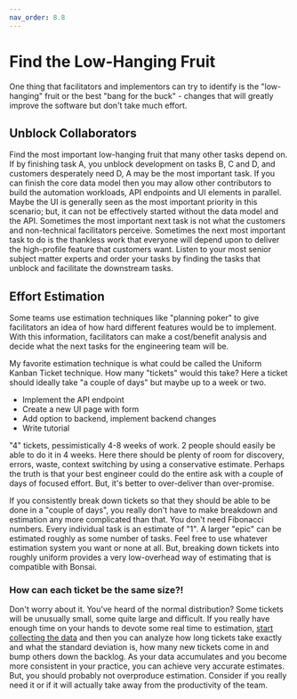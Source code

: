 ```yaml
---
nav_order: 8.8
---
```


# Find the Low-Hanging Fruit

One thing that facilitators and implementors can try to identify is
the "low-hanging" fruit or the best "bang for the buck" - changes that will
greatly improve the software but don't take much effort.

## Unblock Collaborators

Find the most important low-hanging fruit that many other tasks depend on.
If by finishing task A, you unblock development on tasks B, C and D,
and customers desperately need D, A may be the most important task.
If you can finish the core data model then you may allow other contributors
to build the automation workloads, API endpoints and UI elements
in parallel. Maybe the UI is generally seen as the most important priority
in this scenario; but, it can not be effectively started without the
data model and the API.
Sometimes the most important next task is not what the customers
and non-technical facilitators perceive. Sometimes the next most important
task to do is the thankless work that everyone will depend upon to
deliver the high-profile feature that customers want.
Listen to your most senior subject matter experts and order your tasks
by finding the tasks that unblock and facilitate the downstream tasks.

## Effort Estimation

Some teams use estimation techniques
like "planning poker" to give facilitators an idea of how hard different
features would be to implement. With this information,
facilitators can make a cost/benefit analysis and decide what the next
tasks for the engineering team will be.

My favorite estimation technique is
what could be called the Uniform Kanban Ticket technique.
How many "tickets" would this take? Here a ticket should ideally take
"a couple of days" but maybe up to a week or two.

- Implement the API endpoint
- Create a new UI page with form
- Add option to backend, implement backend changes
- Write tutorial

"4" tickets, pessimistically 4-8 weeks of work. 2 people should easily
be able to do it in 4 weeks. Here there should be plenty of room for
discovery, errors, waste, context switching
by using a conservative estimate.
Perhaps the truth is that your best engineer could do
the entire ask with a couple of days of focused effort.
But, it's better to over-deliver than over-promise.

If you consistently break down tickets so that they should be able to be
done in a "couple of days", you really don't have to make breakdown and
estimation any more complicated than that. You don't need Fibonacci numbers.
Every individual task is an estimate of "1". A larger "epic" can be estimated
roughly as some number of tasks. Feel free to use whatever estimation
system you want or none at all. But, breaking down tickets into roughly
uniform provides a very low-overhead way of estimating that is compatible
with Bonsai.

### How can each ticket be the same size?!

Don't worry about it. You've heard of the normal distribution?
Some tickets will be unusually small, some quite large and difficult.
If you really have enough time on your hands to devote some real time
to estimation,
[start collecting the data](https://kanbanize.com/blog/normal-gaussian-distribution-over-cycle-time/)
and then you can analyze
how long tickets take exactly and what the standard deviation is, how many
new tickets come in and bump others down the backlog.
As your data accumulates and you become more consistent in your practice,
you can achieve very accurate estimates.
But, you should probably not overproduce estimation.
Consider if you really need it or if it will
actually take away from the productivity of the team.
